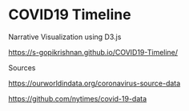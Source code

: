 # COVID19 Timeline
Narrative Visualization using D3.js

https://s-gopikrishnan.github.io/COVID19-Timeline/


Sources

https://ourworldindata.org/coronavirus-source-data

https://github.com/nytimes/covid-19-data
